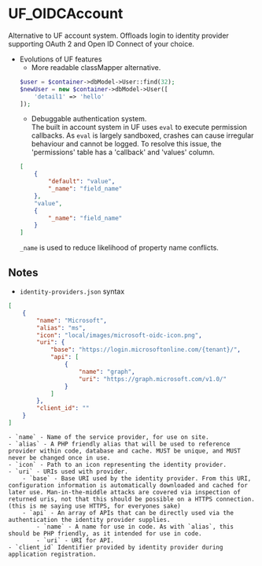# UF_OIDCAccount
Alternative to UF account system. Offloads login to identity provider supporting OAuth 2 and Open ID Connect of your choice.

- Evolutions of UF features
    - More readable classMapper alternative.
    ```php
    $user = $container->dbModel->User::find(32);
    $newUser = new $container->dbModel->User([
        'detail1' => 'hello'
    ]);
    ```
    - Debuggable authentication system.<br/>
    The built in account system in UF uses `eval` to execute permission callbacks. As `eval` is largely sandboxed, crashes can cause irregular behaviour and cannot be logged. To resolve this issue, the 'permissions' table has a 'callback' and 'values' column.
    ```json
    [
        {
            "default": "value",
            "_name": "field_name"
        },
        "value",
        {
            "_name": "field_name"
        }
    ]
    ```
    `_name` is used to reduce likelihood of property name conflicts.

## Notes
- `identity-providers.json` syntax<br/>
```json
[
    {
        "name": "Microsoft",
        "alias": "ms",
        "icon": "local/images/microsoft-oidc-icon.png",
        "uri": {
            "base": "https://login.microsoftonline.com/{tenant}/",
            "api": [
                {
                    "name": "graph",
                    "uri": "https://graph.microsoft.com/v1.0/"
                }
            ]
        },
        "client_id": ""
    }
]
```
    - `name` - Name of the service provider, for use on site.
    - `alias` - A PHP friendly alias that will be used to reference provider within code, database and cache. MUST be unique, and MUST never be changed once in use.
    - `icon` - Path to an icon representing the identity provider.
    - `uri` - URIs used with provider.
        - `base` - Base URI used by the identity provider. From this URI, configuration information is automatically downloaded and cached for later use. Man-in-the-middle attacks are covered via inspection of returned uris, not that this should be possible on a HTTPS connection. (this is me saying use HTTPS, for everyones sake)
        - `api` - An array of APIs that can be directly used via the authentication the identity provider supplies.
            - `name` - A name for use in code. As with `alias`, this should be PHP friendly, as it intended for use in code.
            - `uri` - URI for API.
    - `client_id` Identifier provided by identity provider during application registration.
